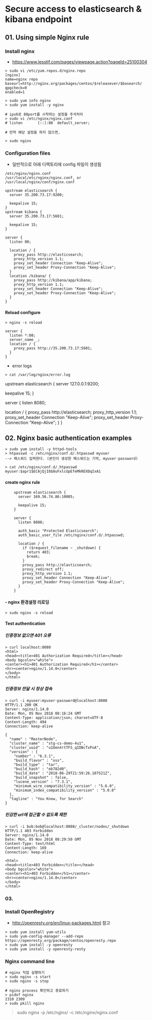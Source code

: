 # Secure access to elasticsearch & kibana endpoint

##

## 01. Using simple Nginx rule

### Install nginx
- https://www.lesstif.com/pages/viewpage.action?pageId=25100304
```
> sudo vi /etc/yum.repos.d/nginx.repo
[nginx]
name=nginx repo
baseurl=http://nginx.org/packages/centos/$releasever/$basearch/
gpgcheck=0
enabled=1

> sudo yum info nginx
> sudo yum install -y nginx

# ipv6로 80port를 시작하는 설정을 주석처리
> sudo vi /etc/nginx/nginx.conf
# listen       [::]:80  default_server;

# 만약 해당 설정을 하지 않으면,

> sudo nginx
```

### Configuration files
- 일반적으로 아래 디렉토리에 config 파일이 생성됨
```
/etc/nginx/nginx.conf
/usr/local/etc/nginx/nginx.conf, or
/usr/local/nginx/conf/nginx.conf
```

```shell
upstream elasticsearch {
  server 35.200.73.17:9200;

  keepalive 15;
}
upstream kibana {
  server 35.200.73.17:5601;

  keepalive 15;
}

server {
  listen 80;

  location / {
    proxy_pass http://elasticsearch;
    proxy_http_version 1.1;
    proxy_set_header Connection "Keep-Alive";
    proxy_set_header Proxy-Connection "Keep-Alive";
  }
  location /kibana/ {
    proxy_pass http://kibana/app/kibana;
    proxy_http_version 1.1;
    proxy_set_header Connection "Keep-Alive";
    proxy_set_header Proxy-Connection "Keep-Alive";
  }
}
```

#### Reload configure
```
> nginx -s reload
```



```
server {
  listen *:80;
  server_name _;
  location / {
    proxy_pass http://35.200.73.17:5601;
  }
}
```

- error logs
```
> cat /var/log/nginx/error.log
```


upstream elasticsearch {
  server 127.0.0.1:9200;

  keepalive 15;
}

server {
  listen 8080;

  location / {
    proxy_pass http://elasticsearch;
    proxy_http_version 1.1;
    proxy_set_header Connection "Keep-Alive";
    proxy_set_header Proxy-Connection "Keep-Alive";
  }
}

## 02. Nginx basic authentication examples
```
> sudo yum install -y httpd-tools
> htpasswd -c /etc/nginx/conf.d/.htpasswd myuser
--> 패스워드 입력한다. (본인이 생성한 패스워드는 기억, myuser-password)

> cat /etc/nginx/conf.d/.htpasswd
myuser:$apr1$ECAjQjI8$0uFxlcUpEfeMkREXDqIxA1
```

#### create nginx rule
```
    upstream elasticsearch {
      server 169.56.74.86:10005;

      keepalive 15;
    }

    server {
      listen 8080;

      auth_basic "Protected Elasticsearch";
      auth_basic_user_file /etc/nginx/conf.d/.htpasswd;

      location / {
        if ($request_filename ~ _shutdown) {
          return 403;
          break;
        }
        proxy_pass http://elasticsearch;
        proxy_redirect off;
        proxy_http_version 1.1;
        proxy_set_header Connection "Keep-Alive";
        proxy_set_header Proxy-Connection "Keep-Alive";
      }
    }
```

#### - nginx 환경설정 리로딩
```
> sudo nginx -s reload
```

#### Test authentication
##### 인증정보 없으면 401 오류
```
> curl localhost:8080
<html>
<head><title>401 Authorization Required</title></head>
<body bgcolor="white">
<center><h1>401 Authorization Required</h1></center>
<hr><center>nginx/1.14.0</center>
</body>
</html>
```

##### 인증정보 전달 시 정상 접속
```
> curl -i myuser:myuser-password@localhost:8080
HTTP/1.1 200 OK
Server: nginx/1.14.0
Date: Mon, 05 Nov 2018 08:16:24 GMT
Content-Type: application/json; charset=UTF-8
Content-Length: 494
Connection: keep-alive

{
  "name" : "MasterNode",
  "cluster_name" : "stg-cs-demo-4u1",
  "cluster_uuid" : "u1Oen4rtTFS_qIDBcTxPxA",
  "version" : {
    "number" : "6.3.1",
    "build_flavor" : "oss",
    "build_type" : "tar",
    "build_hash" : "eb782d0",
    "build_date" : "2018-06-29T21:59:26.107521Z",
    "build_snapshot" : false,
    "lucene_version" : "7.3.1",
    "minimum_wire_compatibility_version" : "5.6.0",
    "minimum_index_compatibility_version" : "5.0.0"
  },
  "tagline" : "You Know, for Search"
}
```

##### 민감한 url에 접근할 수 없도록 제한
```
> curl -i bob:bob@localhost:8080/_cluster/nodes/_shutdown
HTTP/1.1 403 Forbidden
Server: nginx/1.14.0
Date: Mon, 05 Nov 2018 08:29:50 GMT
Content-Type: text/html
Content-Length: 169
Connection: keep-alive

<html>
<head><title>403 Forbidden</title></head>
<body bgcolor="white">
<center><h1>403 Forbidden</h1></center>
<hr><center>nginx/1.14.0</center>
</body>
</html>
```


### 03.
### Install OpenRegistry
- http://openresty.org/en/linux-packages.html 참고
```
> sudo yum install yum-utils
> sudo yum-config-manager --add-repo https://openresty.org/package/centos/openresty.repo
> sudo yum install -y openresty
> sudo yum install -y openresty-resty
```



### Nginx command line
```
# nginx 직접 실행하기
> sudo nginx -s start
> sudo nginx -s stop  

# nginx process 확인하고 종료하기
> pidof nginx
2310 2309
> sudo pkill nginx
```



> sudo nginx -p /etc/nginx/ -c /etc/nginx/nginx.conf
